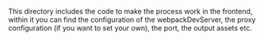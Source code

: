 This directory includes the code to make the process work in the frontend, within it you can find the configuration of the webpackDevServer, the proxy configuration (if you want to set your own), the port, the output assets etc.